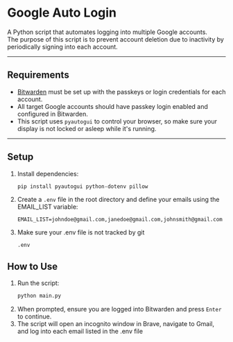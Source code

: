 # Google Auto Login

A Python script that automates logging into multiple Google accounts.  
The purpose of this script is to prevent account deletion due to inactivity by periodically signing into each account.

---

## Requirements

- [Bitwarden](https://bitwarden.com/) must be set up with the passkeys or login credentials for each account.
- All target Google accounts should have passkey login enabled and configured in Bitwarden.
- This script uses `pyautogui` to control your browser, so make sure your display is not locked or asleep while it's running.

---

## Setup

1. Install dependencies:
   ```bash
   pip install pyautogui python-dotenv pillow
   ```
2. Create a `.env` file in the root directory and define your emails using the EMAIL_LIST variable:
   ```.env
   EMAIL_LIST=johndoe@gmail.com,janedoe@gmail.com,johnsmith@gmail.com
   ```
3. Make sure your .env file is not tracked by git
   ```.gitignore
   .env
   ```

## How to Use
1. Run the script:
   ```bash
   python main.py
   ```
2. When prompted, ensure you are logged into Bitwarden and press `Enter` to continue.
3. The script will open an incognito window in Brave, navigate to Gmail, and log into each email listed in the .env file
